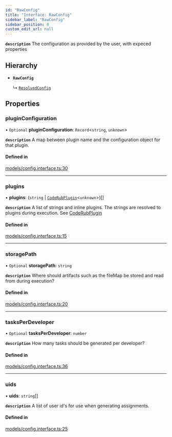 ```yaml
---
id: "RawConfig"
title: "Interface: RawConfig"
sidebar_label: "RawConfig"
sidebar_position: 0
custom_edit_url: null
---
```


**`description`** The configuration as provided by the user, with expeced properties

## Hierarchy

- **`RawConfig`**

  ↳ [`ResolvedConfig`](ResolvedConfig)

## Properties

### pluginConfiguration

• `Optional` **pluginConfiguration**: `Record`<`string`, `unknown`\>

**`description`** A map between plugin name and the configuration object for that plugin.

#### Defined in

[models/config.interface.ts:30](https://github.com/agentender/code-rub/blob/3647cc9/packages/core/src/models/config.interface.ts#L30)

___

### plugins

• **plugins**: (`string` \| [`CodeRubPlugin`](CodeRubPlugin)<`unknown`\>)[]

**`description`** A list of strings and inline plugins. The strings are resolved to plugins during execution. See [CodeRubPlugin](CodeRubPlugin)

#### Defined in

[models/config.interface.ts:15](https://github.com/agentender/code-rub/blob/3647cc9/packages/core/src/models/config.interface.ts#L15)

___

### storagePath

• `Optional` **storagePath**: `string`

**`description`** Where should artifacts such as the fileMap be stored and read from during execution?

#### Defined in

[models/config.interface.ts:20](https://github.com/agentender/code-rub/blob/3647cc9/packages/core/src/models/config.interface.ts#L20)

___

### tasksPerDeveloper

• `Optional` **tasksPerDeveloper**: `number`

**`description`** How many tasks should be generated per developer?

#### Defined in

[models/config.interface.ts:36](https://github.com/agentender/code-rub/blob/3647cc9/packages/core/src/models/config.interface.ts#L36)

___

### uids

• **uids**: `string`[]

**`description`** A list of user id's for use when generating assignments.

#### Defined in

[models/config.interface.ts:25](https://github.com/agentender/code-rub/blob/3647cc9/packages/core/src/models/config.interface.ts#L25)
